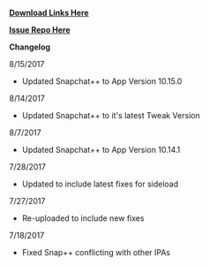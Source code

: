 **[Download Links Here](https://github.com/JMccormick264/SnapPP/releases)**

**[Issue Repo Here](https://github.com/eni9889/SC-PP-ISSUES)**

**Changelog**

8/15/2017

 - Updated Snapchat++ to App Version 10.15.0


8/14/2017

 - Updated Snapchat++ to it's latest Tweak Version

8/7/2017

 - Updated Snapchat++ to App Version 10.14.1

7/28/2017

 - Updated to include latest fixes for sideload

7/27/2017

 - Re-uploaded to include new fixes

7/18/2017

 - Fixed Snap++ conflicting with other IPAs
